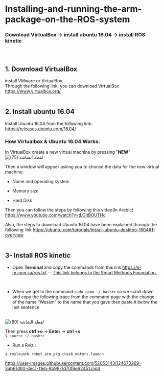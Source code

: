 # Installing-and-running-the-arm-package-on-the-ROS-system
 

  

 ###   Download VirtualBox → install ubuntu 16.04 → install ROS kinetic <br><br><br>

 ## 1. Download VirtualBox
install VMware or VirtualBox.<br>
Through the following link, you can download VirtualBox https://www.virtualbox.org/ <br><br>


## 2. Install ubuntu 16.04
Install Ubuntu 16.04 from the following link: https://releases.ubuntu.com/16.04/<br>



### **How Virtualbox & Ubuntu 16.04 Works:**<br>

In VirtualBox create a new virtual machine  by pressing "**NEW**"
![‏‏لقطة الشاشة (75)](https://user-images.githubusercontent.com/52053143/124665123-02104680-deb5-11eb-8487-0093c4757726.png) <br>

Then a window will appear asking you to choose the data for the new virtual machine:

- Name and operating system

- Memory size

- Hard Disk  

Then you can follow the steps by following this video(In Arabic) https://www.youtube.com/watch?v=tLGitBOUTHc  

Also, the steps to download Ubuntu 16.04 have been explained through the following link https://ubuntu.com/tutorials/install-ubuntu-desktop-1604#1-overview   <br><br>


## 3-  Install ROS kinetic 

- Open **Terminal** and copy the commands from this link   https://s-m.com.sa/ros.txt  -- [This link belongs to the Smart Methods Foundation.](https://github.com/smart-methods/arduino_robot_arm)

<br>

- When we get to the command `sudo nano ~/.bashrc` so we scroll down and copy the following trace from the command page with the change of the name “Wesam” to the name that you gave then paste it below the last sentence<br><br>

![‏‏لقطة الشاشة (80)](https://user-images.githubusercontent.com/52053143/124670924-5b7c7380-debd-11eb-8c85-dee3748738d0.png) <br>

Then press **ctrl +o**   → **Enter** →  **ctrl +x**<br>
`$ source ~/.bashrc`

- Run a Rviz :

`$ roslaunch robot_arm_pkg check_motors.launch`


https://user-images.githubusercontent.com/52053143/124673269-3ab61d00-dec1-11eb-8b98-1d70f6e62451.mp4




